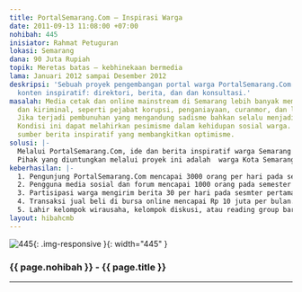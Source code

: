 ```yaml
---
title: PortalSemarang.Com – Inspirasi Warga
date: 2011-09-13 11:08:00 +07:00
nohibah: 445
inisiator: Rahmat Petuguran
lokasi: Semarang
dana: 90 Juta Rupiah
topik: Meretas batas – kebhinekaan bermedia
lama: Januari 2012 sampai Desember 2012
deskripsi: 'Sebuah proyek pengembangan portal warga PortalSemarang.Com yang berisi
  konten inspiratif: direktori, berita, dan dan konsultasi.'
masalah: Media cetak dan online mainstream di Semarang lebih banyak memberitakan konflik
  dan kiriminal, seperti pejabat korupsi, penganiayaan, curanmor, dan lakalantas.
  Jika terjadi pembunuhan yang mengandung sadisme bahkan selalu menjadi headline.
  Kondisi ini dapat melahirkan pesimisme dalam kehidupan sosial warga. Warga kehilangan
  sumber berita inspiratif yang membangkitkan optimisme.
solusi: |-
  Melalui PortalSemarang.Com, ide dan berita inspiratif warga Semarang disebarkan agar menginspirasi warga lain. Fasilitas media sosial dan forum yang terintegrasi berfungsi meningkatkan interaksi warga.
  Pihak yang diuntungkan melalui proyek ini adalah  warga Kota Semarang pengguna internet dengan mengakses berita dan ide inspiratif secara gratis. Sementara bagi sekolah, kampus, dinas pemerintah, pengelola tempat wisata dan tempat makan memperoleh publikasi gratis.
keberhasilan: |-
  1. Pengunjung PortalSemarang.Com mencapai 3000 orang per hari pada semseter pertama dan mencapai 10000 orang per hari pada tahun pertama.
  2. Pengguna media sosial dan forum mencapai 1000 orang pada semester pertama.
  3. Partisipasi warga mengirim berita 30 per hari pada sesmter pertama.
  4. Transaksi jual beli di bursa online mencapai Rp 10 juta per bulan.
  5. Lahir kelompok wirausaha, kelompok diskusi, atau reading group baru di Kota Semarang.
layout: hibahcmb
---
```


![445](/static/img/hibahcmb/445.png){: .img-responsive }{: width="445" }

### {{ page.nohibah }} - {{ page.title }}

---
